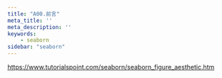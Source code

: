 ```yaml
---
title: "A00.前言"
meta_title: ''
meta_description: ''
keywords: 
    - seaborn
sidebar: "seaborn"
---
```

https://www.tutorialspoint.com/seaborn/seaborn_figure_aesthetic.htm
<code class=gatsby-kernelname data-language=python></code>
<script type="text/javascript" src="https://cdn.freeaihub.com/asset/js/cell.js"></script>
